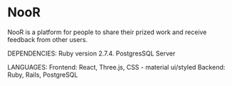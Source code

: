 # NooR
NooR is a platform for people to share their prized work and receive feedback from other users. 

DEPENDENCIES:
Ruby version 2.7.4.
PostgresSQL Server

LANGUAGES:
Frontend: React, Three.js, CSS - material ui/styled
Backend: Ruby, Rails, PostgreSQL
